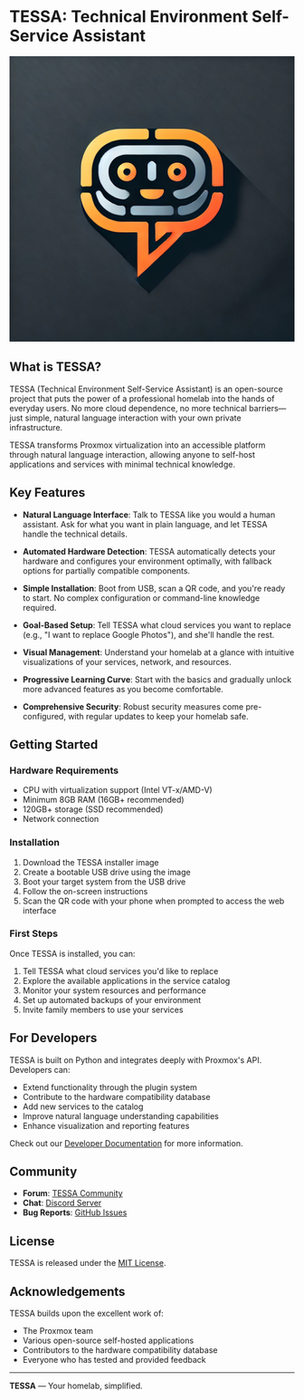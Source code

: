 # TESSA: Technical Environment Self-Service Assistant

![TESSA Logo](static/TessaLogo.webp)

## What is TESSA?

TESSA (Technical Environment Self-Service Assistant) is an open-source project that puts the power of a professional homelab into the hands of everyday users. No more cloud dependence, no more technical barriers—just simple, natural language interaction with your own private infrastructure.

TESSA transforms Proxmox virtualization into an accessible platform through natural language interaction, allowing anyone to self-host applications and services with minimal technical knowledge.

## Key Features

- **Natural Language Interface**: Talk to TESSA like you would a human assistant. Ask for what you want in plain language, and let TESSA handle the technical details.

- **Automated Hardware Detection**: TESSA automatically detects your hardware and configures your environment optimally, with fallback options for partially compatible components.

- **Simple Installation**: Boot from USB, scan a QR code, and you're ready to start. No complex configuration or command-line knowledge required.

- **Goal-Based Setup**: Tell TESSA what cloud services you want to replace (e.g., "I want to replace Google Photos"), and she'll handle the rest.

- **Visual Management**: Understand your homelab at a glance with intuitive visualizations of your services, network, and resources.

- **Progressive Learning Curve**: Start with the basics and gradually unlock more advanced features as you become comfortable.

- **Comprehensive Security**: Robust security measures come pre-configured, with regular updates to keep your homelab safe.

## Getting Started

### Hardware Requirements

- CPU with virtualization support (Intel VT-x/AMD-V)
- Minimum 8GB RAM (16GB+ recommended)
- 120GB+ storage (SSD recommended)
- Network connection

### Installation

1. Download the TESSA installer image
2. Create a bootable USB drive using the image
3. Boot your target system from the USB drive
4. Follow the on-screen instructions
5. Scan the QR code with your phone when prompted to access the web interface

### First Steps

Once TESSA is installed, you can:

1. Tell TESSA what cloud services you'd like to replace
2. Explore the available applications in the service catalog
3. Monitor your system resources and performance
4. Set up automated backups of your environment
5. Invite family members to use your services

## For Developers

TESSA is built on Python and integrates deeply with Proxmox's API. Developers can:

- Extend functionality through the plugin system
- Contribute to the hardware compatibility database
- Add new services to the catalog
- Improve natural language understanding capabilities
- Enhance visualization and reporting features

Check out our [Developer Documentation](https://github.com/tessa-project/docs) for more information.

## Community

- **Forum**: [TESSA Community](https://community.tessa-project.org)
- **Chat**: [Discord Server](https://discord.gg/tessa-project)
- **Bug Reports**: [GitHub Issues](https://github.com/tessa-project/tessa/issues)

## License

TESSA is released under the [MIT License](LICENSE).

## Acknowledgements

TESSA builds upon the excellent work of:
- The Proxmox team
- Various open-source self-hosted applications
- Contributors to the hardware compatibility database
- Everyone who has tested and provided feedback

---

**TESSA** — Your homelab, simplified.